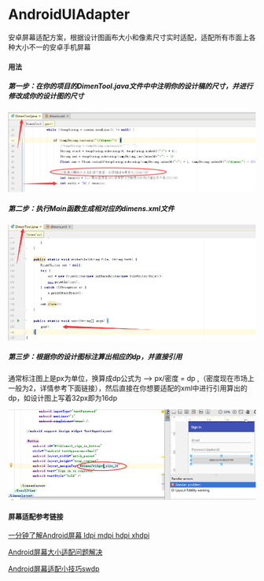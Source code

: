 # AndroidUIAdapter
安卓屏幕适配方案，根据设计图画布大小和像素尺寸实时适配，适配所有市面上各种大小不一的安卓手机屏幕

#### 用法

##### 第一步：在你的项目的DimenTool.java文件中中注明你的设计稿的尺寸，并进行修改成你的设计图的尺寸
![](screenshot/pic20170514140636.png)
##### 第二步：执行Main函数生成相对应的dimens.xml文件
![](screenshot/pic20170514140953.png)
##### 第三步：根据你的设计图标注算出相应的dp，并直接引用
通常标注图上是px为单位，换算成dp公式为 --> px/密度 = dp ,（密度现在市场上一般为2，详情参考下面链接），然后直接在你想要适配的xml中进行引用算出的dp，如设计图上写着32px即为16dp

![](screenshot/pic20170514132816.png) 

#### 屏幕适配参考链接

[一分钟了解Android屏幕 ldpi mdpi hdpi xhdpi](http://www.2cto.com/kf/201506/404773.html)

[Android屏幕大小适配问题解决](http://www.2cto.com/kf/201405/301671.html)

[Android屏幕适配小技巧sw<n>dp](http://blog.csdn.net/chenzujie/article/details/9874859)
